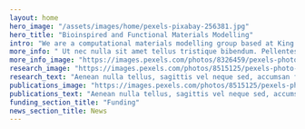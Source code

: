 ```yaml
---
layout: home
hero_image: "/assets/images/home/pexels-pixabay-256381.jpg"
hero_title: "Bioinspired and Functional Materials Modelling"
intro: "We are a computational materials modelling group based at King’s College London in the Department of Chemistry"
more_info: " Ut nec nulla sit amet tellus tristique bibendum. Pellentesque condimentum a lorem vel tempor. Fusce ultrices, purus ac commodo interdum, ipsum turpis mattis nibh, ut pellentesque elit lacus vel est. Sed accumsan dapibus magna a pretium. <br/><br/>Nam tincidunt eros ac mi cursus, quis dignissim libero fermentum. Nulla egestas tellus ac placerat vestibulum."
more_info_image: "https://images.pexels.com/photos/8326459/pexels-photo-8326459.jpeg?crop=entropy&cs=srgb&dl=pexels-kindel-media-8326459.jpg&fit=crop&fm=jpg&h=480&w=640"
research_image: "https://images.pexels.com/photos/8515125/pexels-photo-8515125.jpeg?crop=entropy&cs=srgb&dl=pexels-yaroslav-shuraev-8515125.jpg&fit=crop&fm=jpg&h=1280&w=1920"
research_text: "Aenean nulla tellus, sagittis vel neque sed, accumsan fringilla lorem. Nullam euismod tellus sit amet arcu laoreet malesuada. Aliquam ut tortor elit. Sed id varius erat. Pellentesque nunc velit, volutpat nec facilisis quis, gravida ac metus. Pellentesque tristique magna enim, at consectetur arcu pretium id. Ut ultricies urna in velit aliquet, eget scelerisque massa rutrum."
publications_image: "https://images.pexels.com/photos/8515125/pexels-photo-8515125.jpeg?crop=entropy&cs=srgb&dl=pexels-yaroslav-shuraev-8515125.jpg&fit=crop&fm=jpg&h=1280&w=1920"
publications_text: "Aenean nulla tellus, sagittis vel neque sed, accumsan fringilla lorem. Nullam euismod tellus sit amet arcu laoreet malesuada. Aliquam ut tortor elit. Sed id varius erat. Pellentesque nunc velit, volutpat nec facilisis quis, gravida ac metus. Pellentesque tristique magna enim, at consectetur arcu pretium id. Ut ultricies urna in velit aliquet, eget scelerisque massa rutrum."
funding_section_title: "Funding"
news_section_title: News
---
```

